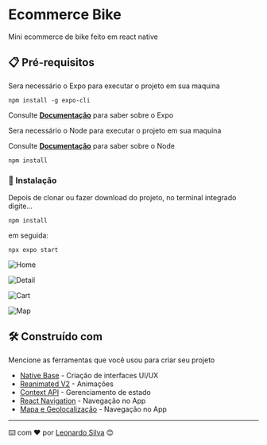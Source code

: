 # Ecommerce Bike

Mini ecommerce de bike feito em react native 

## 📋 Pré-requisitos

Sera necessário o Expo para executar o projeto em sua maquina

```
npm install -g expo-cli
```

Consulte **[Documentação](https://docs.expo.dev/)** para saber sobre o Expo

Sera necessário o Node para executar o projeto em sua maquina

Consulte **[Documentação](https://nodejs.org/en)** para saber sobre o Node

```
npm install
```

### 🔧 Instalação

Depois de clonar ou fazer download do projeto, no terminal integrado digite...

```
npm install
```

em seguida:

```
npx expo start
```
![Home](https://github.com/leonardosilva97/Ecommerce_eBike/blob/main/assets/README/Home.PNG)

![Detail](https://github.com/leonardosilva97/Ecommerce_eBike/blob/main/assets/README/Detail.PNG)

![Cart](https://github.com/leonardosilva97/Ecommerce_eBike/blob/main/assets/README/Cart.PNG)

![Map](https://github.com/leonardosilva97/Ecommerce_eBike/blob/main/assets/README/Map.PNG)


## 🛠️ Construído com

Mencione as ferramentas que você usou para criar seu projeto

* [Native Base](https://nativebase.io/) - Criação de interfaces UI/UX
* [Reanimated V2](https://docs.swmansion.com/react-native-reanimated/) - Animações
* [Context API](https://legacy.reactjs.org/docs/context.html) - Gerenciamento de estado
* [React Navigation](https://reactnavigation.org/) - Navegação no App
* [Mapa e Geolocalização](https://cloud.google.com/apis?hl=pt-br) - Navegação no App

---
⌨️ com ❤️ por [Leonardo Silva](https://github.com/leonardosilva97) 😊
